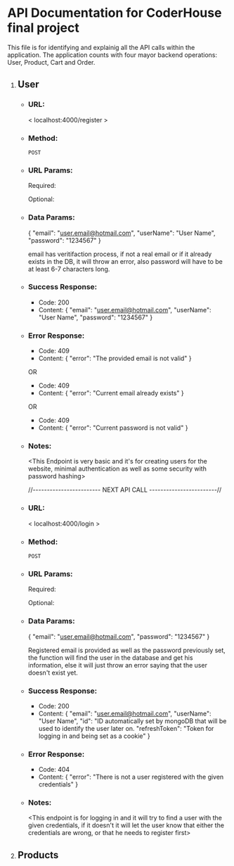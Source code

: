 # API Documentation for CoderHouse final project

This file is for identifying and explainig all the API calls within the application.
The application counts with four mayor backend operations: User, Product, Cart and Order.

1. ## User

    - ### URL:

        < localhost:4000/register >

    - ### Method:

        `POST`

    - ### URL Params:

        Required:

        Optional:

    - ### Data Params:

        {
        "email": "user.email@hotmail.com",
        "userName": "User Name",
        "password": "1234567"
        }

        email has veritifaction process, if not a real email or if it already exists in the DB, it will throw an error, also password will have to be at least 6-7 characters long.

    - ### Success Response:

        - Code: 200
        - Content: {
          "email": "user.email@hotmail.com",
          "userName": "User Name",
          "password": "1234567"
          }

    - ### Error Response:

        - Code: 409
        - Content: {
          "error": "The provided email is not valid"
          }

        OR

        - Code: 409
        - Content: {
          "error": "Current email already exists"
          }

        OR

        - Code: 409
        - Content: {
          "error": "Current password is not valid"
          }

    - ### Notes:

        <This Endpoint is very basic and it's for creating users for the website, minimal authentication as well as some security with password hashing>

        //------------------------ NEXT API CALL ------------------------//

    - ### URL:

        < localhost:4000/login >

    - ### Method:

        `POST`

    - ### URL Params:

        Required:

        Optional:

    - ### Data Params:

        {
        "email": "user.email@hotmail.com",
        "password": "1234567"
        }

        Registered email is provided as well as the password previously set, the function will find the user in the database and get his information, else it will just throw an error saying that the user doesn't exist yet.

    - ### Success Response:

        - Code: 200
        - Content: {
          "email": "user.email@hotmail.com",
          "userName": "User Name",
          "id": "ID automatically set by mongoDB that will be used to identify the user later on.
          "refreshToken": "Token for logging in and being set as a cookie"
          }

    - ### Error Response:

        - Code: 404
        - Content: {
          "error": "There is not a user registered with the given credentials"
          }

    - ### Notes:

        <This endpoint is for logging in and it will try to find a user with the given credentials, if it doesn't it will let the user know that either the credentials are wrong, or that he needs to register first>

2. ## Products
